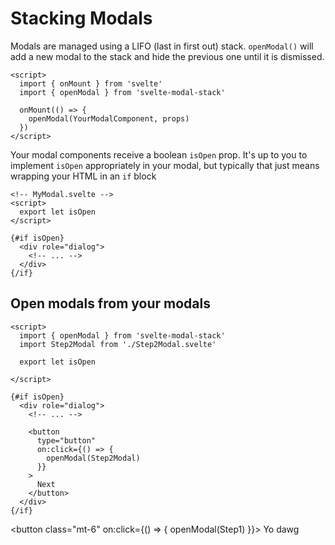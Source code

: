 <script>
  import { ModalStack, openModal } from 'svelte-modal-stack'
  import Step1 from './_Step1.svelte'
</script>

# Stacking Modals

Modals are managed using a LIFO (last in first out) stack. `openModal()` will add a new modal to the stack and hide the previous one until it is dismissed.

```svelte
<script>
  import { onMount } from 'svelte'
  import { openModal } from 'svelte-modal-stack'

  onMount(() => {
    openModal(YourModalComponent, props)
  })
</script>
```

Your modal components receive a boolean `isOpen` prop. It's up to you to implement `isOpen` appropriately in your modal, but typically that just means wrapping your HTML in an `if` block

```svelte
<!-- MyModal.svelte -->
<script>
  export let isOpen
</script>

{#if isOpen}
  <div role="dialog">
    <!-- ... -->
  </div>
{/if}
```

## Open modals from your modals

```svelte
<script>
  import { openModal } from 'svelte-modal-stack'
  import Step2Modal from './Step2Modal.svelte'

  export let isOpen

</script>

{#if isOpen}
  <div role="dialog">
    <!-- ... -->

    <button
      type="button"
      on:click={() => {
        openModal(Step2Modal)
      }}
    >
      Next
    </button>
  </div>
{/if}
```

<button
class="mt-6"
on:click={() => {
openModal(Step1)
}}>
Yo dawg
</button>
